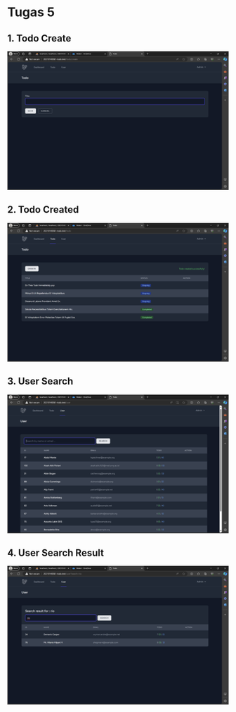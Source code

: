 # Tugas 5

## 1. Todo Create
![Alt text](screenshot/tugas5/Screenshot_20240405_224522.png)
## 2. Todo Created
![Alt text](screenshot/tugas5/Screenshot_20240405_223959.png)
## 3. User Search
![Alt text](screenshot/tugas5/Screenshot_20240405_224114.png)
## 4. User Search Result
![Alt text](screenshot/tugas5/Screenshot_20240405_224131.png)
